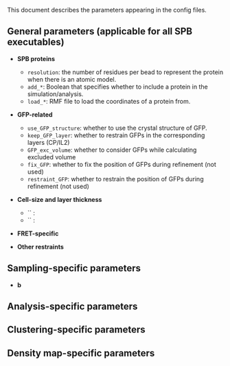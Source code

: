 This document describes the parameters appearing in the config files.

## General parameters (applicable for all SPB executables)
  - **SPB proteins**  
    - `resolution`: the number of residues per bead to represent the protein when there is an atomic model. 
    - `add_*`: Boolean that specifies whether to include a protein in the simulation/analysis.
    - `load_*`: RMF file to load the coordinates of a protein from.
 
  - **GFP-related**
    - `use_GFP_structure`: whether to use the crystal structure of GFP.
    - `keep_GFP_layer`: whether to restrain GFPs in the corresponding layers (CP/IL2)
    - `GFP_exc_volume`: whether to consider GFPs while calculating excluded volume  
    - `fix_GFP`: whether to fix the position of GFPs during refinement (not used)
    - `restraint_GFP`: whether to restrain the position of GFPs during refinement (not used)

  - **Cell-size and layer thickness**
     - `` :
     - `` :
     

  - **FRET-specific**

  - **Other restraints**

## Sampling-specific parameters 
  - **b**


## Analysis-specific parameters

## Clustering-specific parameters

## Density map-specific parameters



